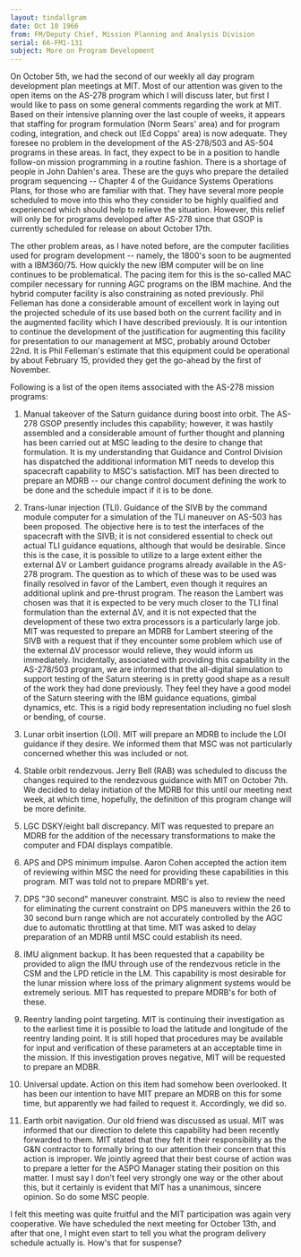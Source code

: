 ```yaml
---
layout: tindallgram
date: Oct 10 1966 
from: FM/Deputy Chief, Mission Planning and Analysis Division
serial: 66-FM1-131
subject: More on Program Development
---
```

On October 5th, we had the second of our weekly all day program development 
plan meetings at MIT. Most of our attention was given to the open
items on the AS-278 program which I will discuss later, but first I
would like to pass on some general comments regarding the work at MIT.
Based on their intensive planning over the last couple of weeks, it
appears that staffing for program formulation (Norm Sears' area) and
for program coding, integration, and check out (Ed Copps' area) is now
adequate. They foresee no problem in the development of the AS-278/503
and AS-504 programs in these areas. In fact, they expect to be in a
position to handle follow-on mission programming in a routine fashion.
There is a shortage of people in John Dahlen's area. These are the guys
who prepare the detailed program sequencing -- Chapter 4 of the Guidance
Systems Operations Plans, for those who are familiar with that. They
have several more people scheduled to move into this who they consider
to be highly qualified and experienced which should help to relieve the
situation. However, this relief will only be for programs developed
after AS-278 since that GSOP is currently scheduled for release on
about October 17th.

The other problem areas, as I have noted before, are the computer facilities 
used for program development -- namely, the 1800's soon to be
augmented with a IBM360/75. How quickly the new IBM computer will be on
line continues to be problematical. The pacing item for this is the so-called 
MAC compiler necessary for running AGC programs on the IBM machine.
And the hybrid computer facility is also constraining as noted previously.
Phil Felleman has done a considerable amount of excellent work in laying
out the projected schedule of its use based both on the current facility
and in the augmented facility which I have described previously. It is
our intention to continue the development of the justification for augmenting 
this facility for presentation to our management at MSC, probably
around October 22nd. It is Phil Felleman's estimate that this equipment
could be operational by about February 15, provided they get the go-ahead 
by the first of November.

Following is a list of the open items associated with the AS-278 mission
programs:


1. Manual takeover of the Saturn guidance during boost into orbit.
The AS-278 GSOP presently includes this capability; however, it was
hastily assembled and a considerable amount of further thought and planning 
has been carried out at MSC leading to the desire to change that
formulation. It is my understanding that Guidance and Control Division
has dispatched the additional information MIT needs to develop this
spacecraft capability to MSC's satisfaction. MIT has been directed to
prepare an MDRB -- our change control document defining the work to be
done and the schedule impact if it is to be done.

2. Trans-lunar injection (TLI). Guidance of the SIVB by the
command module computer for a simulation of the TLI maneuver on AS-503
has been proposed. The objective here is to test the interfaces of the
spacecraft with the SIVB; it is not considered essential to check out
actual TLI guidance equations, although that would be desirable. Since
this is the case, it is possible to utilize to a large extent either
the external ΔV or Lambert guidance programs already available in the
AS-278 program. The question as to which of these was to be used was
finally resolved in favor of the Lambert, even though it requires an
additional uplink and pre-thrust program. The reason the Lambert was
chosen was that it is expected to be very much closer to the TLI final
formulation than the external ΔV, and it is not expected that the development 
of these two extra processors is a particularly large job. MIT
was requested to prepare an MDRB for Lambert steering of the SIVB with
a request that if they encounter some problem which use of the external
ΔV processor would relieve, they would inform us immediately. Incidentally, 
associated with providing this capability in the AS-278/503 program,
we are informed that the all-digital simulation to support testing of
the Saturn steering is in pretty good shape as a result of the work they
had done previously. They feel they have a good model of the Saturn
steering with the IBM guidance equations, gimbal dynamics, etc. This is
a rigid body representation including no fuel slosh or bending, of course.

3. Lunar orbit insertion (LOI). MIT will prepare an MDRB to include 
the LOI guidance if they desire. We informed them that MSC was not
particularly concerned whether this was included or not.

4. Stable orbit rendezvous. Jerry Bell (RAB) was scheduled to discuss 
the changes required to the rendezvous guidance with MIT on October
7th. We decided to delay initiation of the MDRB for this until our
meeting next week, at which time, hopefully, the definition of this program 
change will be more definite.

5. LGC DSKY/eight ball discrepancy. MIT was requested to prepare
an MDRB for the addition of the necessary transformations to make the
computer and FDAI displays compatible.

6. APS and DPS minimum impulse. Aaron Cohen accepted the action
item of reviewing within MSC the need for providing these capabilities
in this program. MIT was told not to prepare MDRB's yet.

7. DPS "30 second" maneuver constraint. MSC is also to review the
need for eliminating the current constraint on DPS maneuvers within the
26 to 30 second burn range which are not accurately controlled by the AGC
due to automatic throttling at that time. MIT was asked to delay preparation 
of an MDRB until MSC could establish its need.

8. IMU alignment backup. It has been requested that a capability
be provided to align the IMU through use of the rendezvous reticle in the
CSM and the LPD reticle in the LM. This capability is most desirable
for the lunar mission where loss of the primary alignment systems would
be extremely serious. MIT has requested to prepare MDRB's for both of
these.

9. Reentry landing point targeting. MIT is continuing their investigation 
as to the earliest time it is possible to load the latitude and
longitude of the reentry landing point. It is still hoped that procedures 
may be available for input and verification of these parameters at
an acceptable time in the mission. If this investigation proves negative,
MIT will be requested to prepare an MDBR.

10. Universal update. Action on this item had somehow been overlooked. 
It has been our intention to have MIT prepare an MDRB on this
for some time, but apparently we had failed to request it. Accordingly,
we did so.

11. Earth orbit navigation. Our old friend was discussed as usual.
MIT was informed that our direction to delete this capability had been
recently forwarded to them. MIT stated that they felt it their responsibility 
as the G&amp;N contractor to formally bring to our attention their
concern that this action is improper. We jointly agreed that their best
course of action was to prepare a letter for the ASPO Manager stating
their position on this matter. I must say I don't feel very strongly one
way or the other about this, but it certainly is evident that MIT has a
unanimous, sincere opinion. So do some MSC people.


I felt this meeting was quite fruitful and the MIT participation was
again very cooperative. We have scheduled the next meeting for October
13th, and after that one, I might even start to tell you what the program
delivery schedule actually is. How's that for suspense?

